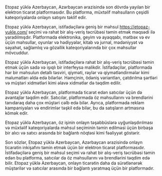 Etopaz yüklə Azerbaycan, Azərbaycan ərazisində son dövrdə yayılan bir elektron ticarət platformasıdır. Bu platforma, müxtəlif məhsulların çeşidli kateqoriyalarda onlayn satışını təklif edir.

Etopaz yüklə Azerbaycan, istifadəçilərə geniş bir məhsul  https://etopaz-yukle.com/ seçimi və rahat bir alış-veriş təcrübəsi təmin etmək məqsədi ilə yaradılmışdır. Platformada elektronika, geyim və ayaqqabı, mətbəx və ev üçün məhsullar, oyunlar və hədiyyələr, kitab və jurnal, mədəniyyət və səyahət, sağlamlıq və gözəllik kateqoriyalarında bir çox məhsullar mövcuddur.

Etopaz yüklə Azerbaycan, istifadəçilərə rahat bir alış-veriş təcrübəsi təmin etmək üçün sadə və işıqlı bir interfeysə malikdir. İstifadəçilər, platformada hər bir məhsulun detallı təsviri, qiyməti, rəylər və qiymətləndirmələr kimi məlumatları əldə edə bilərlər. Həmçinin, ödəniş variantları, çatdırılma şərtləri və müştəri xidmətləri kimi əlavə xidmətlər də təqdim edilir.

Etopaz yüklə Azerbaycan, platformada ticarət edən satıcılar üçün də avantajlar təqdim edir. Satıcılar, platformada öz məhsullarını və brendlərini tanıdaraq daha çox müştəri cəlb edə bilər. Ayrıca, platformada reklam kampaniyaları və endirimlər təşkil edə bilər, bu da satışların artmasına kömək edir.

Etopaz yüklə Azerbaycan, öz işinin onlayn təşəbbüslərə uyğunlaşdırılması və müxtəlif kateqoriyalarda məhsul seçiminin təmin edilməsi üçün birbaşa bir alıcı və satıcı arasında bir bağlantı nöqtəsi kimi fəaliyyət göstərir.

Son sözlər, Etopaz yüklə Azerbaycan, Azərbaycan ərazisində onlayn ticarətin inkişafını təmin etmək üçün bir elektron ticarət platformasıdır. İstifadəçilərə geniş bir məhsul seçimi və rahat bir alış-veriş təcrübəsi təmin edən bu platforma, satıcılar da öz məhsullarını və brendlərini təqdim edə bilir. Etopaz yüklə Azerbaycan, onlayn ticarətin daha da sürətlənərək müştərilər və satıcılar arasında bir bağlantı yaratmaq üçün bir platformadır.

